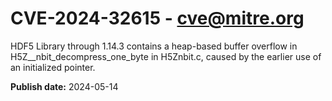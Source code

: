 # CVE-2024-32615 - cve@mitre.org

HDF5 Library through 1.14.3 contains a heap-based buffer overflow in H5Z__nbit_decompress_one_byte in H5Znbit.c, caused by the earlier use of an initialized pointer.

**Publish date:** 2024-05-14
